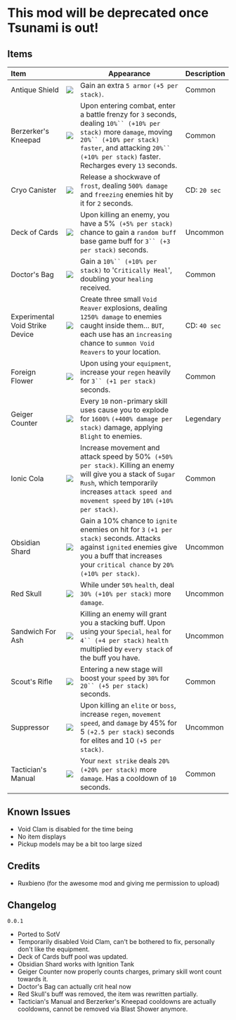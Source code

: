 # This mod will be deprecated once Tsunami is out!

## Items

| Item | | Appearance | Description |
|:-|-|------|-|
| Antique Shield | ![](https://i.imgur.com/Fm8rkEL.png) | Gain an extra `5 armor` `(+5 per stack)`. | Common |
| Berzerker's Kneepad | ![](https://i.imgur.com/MprQb1U.png) | Upon entering combat, enter a battle frenzy for `3` seconds, dealing `10%`` (+10% per stack)` more `damage`, moving `20%`` (+10% per stack)` `faster`, and attacking `20%`` (+10% per stack)` faster. Recharges every `13` seconds. | Common |
| Cryo Canister | ![](https://i.imgur.com/zpw0jX9.png) | Release a shockwave of `frost`, dealing `500% damage` and `freezing` enemies hit by it for `2` seconds. | CD: `20 sec` |
| Deck of Cards | ![](https://i.imgur.com/CXqTMV1.png) | Upon killing an enemy, you have a 5%` (+5% per stack)` chance to gain a `random buff` base game buff for `3`` (+3 per stack)` seconds. | Uncommon |
| Doctor's Bag | ![](https://i.imgur.com/iIbDI1g.png) | Gain a `10%`` (+10% per stack)` to '`Critically Heal`', doubling your `healing` received. | Common |
| Experimental Void Strike Device | ![](https://i.imgur.com/iMdGgRM.png) | Create three small `Void Reaver` explosions, dealing `1250% damage` to enemies caught inside them… `BUT`, each use has an `increasing` chance to `summon Void Reavers` to your location. | CD: `40 sec` |
| Foreign Flower | ![](https://i.imgur.com/JvNP8s1.png) | Upon using your `equipment`, increase your `regen` heavily for `3`` (+1 per stack)` seconds. | Common |
| Geiger Counter | ![](https://i.imgur.com/WLbsvlh.png) | Every `10` non-primary skill uses cause you to explode for `1600%` `(+400% damage per stack)` damage, applying `Blight` to enemies. | Legendary |
| Ionic Cola | ![](https://i.imgur.com/MGKIGYA.png) | Increase movement and attack speed by 50%` (+50% per stack)`. Killing an enemy will give you a stack of `Sugar Rush`, which temporarily increases `attack speed and movement speed` by `10%` `(+10% per stack)`. | Common |
| Obsidian Shard | ![](https://i.imgur.com/qfgfZty.png) | Gain a 10% chance to `ignite` enemies on hit for `3` `(+1 per stack)` seconds. Attacks against `ignited` enemies give you a buff that increases your `critical chance` by `20%` `(+10% per stack)`. | Uncommon |
| Red Skull | ![](https://i.imgur.com/DvfJOiP.png) | While under `50%` `health`, deal `30% (+10% per stack)` more `damage`. | Uncommon
| Sandwich For Ash | ![](https://i.imgur.com/fySAxPi.png) | Killing an enemy will grant you a stacking buff. Upon using your `Special`, `heal` for `4`` (+4 per stack)` `health` multiplied by `every stack` of the buff you have. | Uncommon |
| Scout's Rifle | ![](https://i.imgur.com/EHKOjnV.png) | Entering a new stage will boost your `speed` by `30%` for `20`` (+5 per stack)` seconds. | Common |
| Suppressor | ![](https://i.imgur.com/NDUzGnS.png) | Upon killing an `elite` or `boss`, increase `regen`, `movement speed`, and `damage` by 45% for 5 `(+2.5 per stack)` seconds for elites and 10 `(+5 per stack)`. | Uncommon |
| Tactician's Manual | ![](https://i.imgur.com/loBOrrA.pn) | Your `next strike` deals `20%` `(+20% per stack)` more `damage`. Has a cooldown of `10` seconds. | Common |



## Known Issues
- Void Clam is disabled for the time being
- No item displays
- Pickup models may be a bit too large sized


## Credits 
- Ruxbieno (for the awesome mod and giving me permission to upload)

## Changelog

`0.0.1`
- Ported to SotV
- Temporarily disabled Void Clam, can't be bothered to fix, personally don't like the equipment.
- Deck of Cards buff pool was updated.
- Obsidian Shard works with Ignition Tank
- Geiger Counter now properly counts charges, primary skill wont count towards it.
- Doctor's Bag can actually crit heal now
- Red Skull's buff was removed, the item was rewritten partially.
- Tactician's Manual and Berzerker's Kneepad cooldowns are actually cooldowns, cannot be removed via Blast Shower anymore.